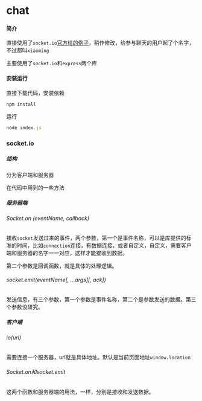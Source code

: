 # chat

#### 简介

直接使用了`socket.io`[官方给的例子](https://socket.io/get-started/chat/)，稍作修改，给参与聊天的用户起了个名字，不过都叫`xiaoming`

主要使用了`socket.io`和`express`两个库



#### 安装运行

直接下载代码，安装依赖

```js
npm install
```

运行

```js
node index.js
```



### socket.io

##### 结构

分为客户端和服务器



在代码中用到的一些方法

##### 服务器端

###### Socket.on (eventName, callback)

接收`socket`发送过来的事件，两个参数，第一个是事件名称，可以是库提供的标准的时间，比如`connection`连接，有数据连接，或者自定义，自定义，需要客户端和服务器的名字一一对应，这样才能接收到数据。

第二个参数是回调函数，就是具体的处理逻辑。



###### socket.emit(eventName[, ...args][, ack])

发送信息，有三个参数，第一个参数是事件名称，第二个是参数发送的数据。第三个参数没研究。





##### 客户端

###### io(url)

需要连接一个服务器，url就是具体地址。默认是当前页面地址`window.location`



###### Socket.on和socket.emit

这两个函数和服务器端的用法，一样，分别是接收和发送数据。








